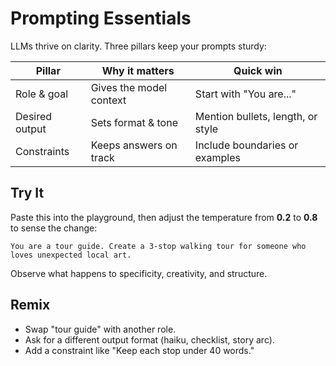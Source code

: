 # Prompting Essentials

LLMs thrive on clarity. Three pillars keep your prompts sturdy:

| Pillar | Why it matters | Quick win |
| --- | --- | --- |
| Role & goal | Gives the model context | Start with "You are..." |
| Desired output | Sets format & tone | Mention bullets, length, or style |
| Constraints | Keeps answers on track | Include boundaries or examples |

## Try It

Paste this into the playground, then adjust the temperature from **0.2** to **0.8** to sense the change:

```
You are a tour guide. Create a 3-stop walking tour for someone who loves unexpected local art.
```

Observe what happens to specificity, creativity, and structure.

## Remix

- Swap "tour guide" with another role.
- Ask for a different output format (haiku, checklist, story arc).
- Add a constraint like "Keep each stop under 40 words."